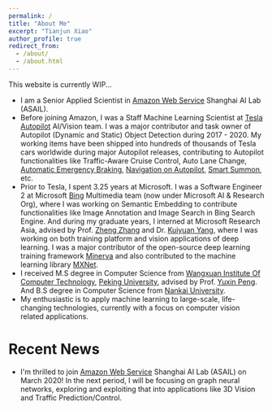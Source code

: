 ```yaml
---
permalink: /
title: "About Me"
excerpt: "Tianjun Xiao"
author_profile: true
redirect_from: 
  - /about/
  - /about.html
---
```

This website is currently WIP...

* I am a Senior Applied Scientist in [Amazon Web Service](https://aws.amazon.com/) Shanghai AI Lab (ASAIL).
* Before joining Amazon, I was a Staff Machine Learning Scientist at [Tesla Autopilot](https://www.tesla.com/autopilot) AI/Vision team. I was a major contributor and task owner of Autopilot (Dynamic and Static) Object Detection during 2017 - 2020. My working items have been shipped into hundreds of thousands of Tesla cars worldwide during major Autopilot releases, contributing to Autopilot functionalities like Traffic-Aware Cruise Control, Auto Lane Change, [Automatic Emergency Braking](https://www.tesla.com/blog/model-3-earns-5-star-safety-rating-euro-ncap), [Navigation on Autopilot](https://www.tesla.com/blog/introducing-navigate-autopilot), [Smart Summon](https://electrek.co/2019/09/24/tesla-smart-summon-driverless-video/), etc.
* Prior to Tesla, I spent 3.25 years at Microsoft. I was a Software Engineer 2 at Microsoft [Bing](https://cn.bing.com/images/trending?form=Z9LH) Multimedia team (now under Microsoft AI & Research Org), where I was working on Semantic Embedding to contribute functionalities like Image Annotation and Image Search in Bing Search Engine. And during my graduate years, I interned at Microsoft Research Asia, advised by Prof. [Zheng Zhang](https://shanghai.nyu.edu/academics/faculty/directory/zheng-zhang) and Dr. [Kuiyuan Yang](https://sites.google.com/site/kuiyuanyang/), where I was working on both training platform and vision applications of deep learning. I was a major contributor of the open-source deep learning training framework [Minerva](https://github.com/dmlc/minerva) and also contributed to the machine learning library [MXNet](https://github.com/apache/incubator-mxnet). 
* I received M.S degree in Computer Science from [Wangxuan Institute Of Computer Technology](http://www.icst.pku.edu.cn/index.htm), [Peking University](https://www.pku.edu.cn/), advised by Prof. [Yuxin Peng](http://59.108.48.34/tiki/yuxinpeng/). And B.S degree in Computer Science from [Nankai University](https://www.nankai.edu.cn/).
* My enthusiastic is to apply machine learning to large-scale, life-changing technologies, currently with a focus on computer vision related applications.

Recent News
======
* I'm thrilled to join [Amazon Web Service](https://aws.amazon.com/) Shanghai AI Lab (ASAIL) on March 2020! In the next period, I will be focusing on graph neural networks, exploring and exploiting that into applications like 3D Vision and Traffic Prediction/Control.
